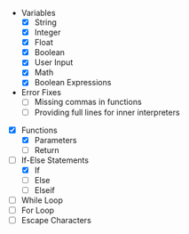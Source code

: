 + Variables
  - [x] String
  - [x] Integer
  - [x] Float
  - [x] Boolean
  - [x] User Input
  - [x] Math
  - [x] Boolean Expressions

+ Error Fixes
  - [ ] Missing commas in functions
  - [ ] Providing full lines for inner interpreters

- [x] Functions
  - [x] Parameters
  - [ ] Return
- [ ] If-Else Statements
  - [x] If
  - [ ] Else
  - [ ] Elseif
- [ ] While Loop
- [ ] For Loop
- [ ] Escape Characters
